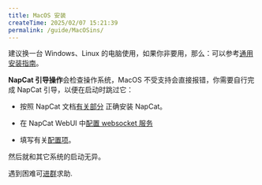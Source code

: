 ```yaml
---
title: MacOS 安装
createTime: 2025/02/07 15:21:39
permalink: /guide/MacOSins/
---
```


建议换一台 Windows、Linux 的电脑使用，如果你非要用，那么：可以参考[通用安装指南](./1.5%20通用安装指南.md)。

**NapCat 引导操作**会检查操作系统，MacOS 不受支持会直接报错，你需要自行完成 NapCat 引导，以便在启动时跳过它：

- 按照 NapCat 文档[有关部分](https://napneko.github.io/guide/boot/Shell#napcat-macos-macos%E5%AE%89%E8%A3%85%E5%B7%A5%E5%85%B7) 正确安装 NapCat。

- 在 NapCat WebUI 中[配置 websocket 服务](https://napneko.github.io/config/basic#%E9%80%9A%E8%BF%87-webui-%E9%85%8D%E7%BD%AE-onebot-%E6%9C%8D%E5%8A%A1)

- 填写有关[配置项](../2.%20基本开发/4.%20配置项.md)。

然后就和其它系统的启动无异。

遇到困难可[进群](https://qm.qq.com/q/L6XGXYqL86)求助.